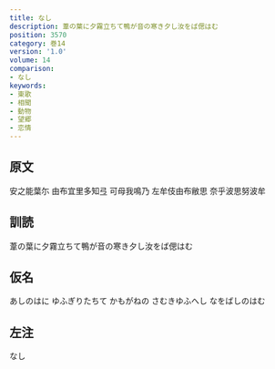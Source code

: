 ```yaml
---
title: なし
description: 葦の葉に夕霧立ちて鴨が音の寒き夕し汝をば偲はむ
position: 3570
category: 巻14
version: '1.0'
volume: 14
comparison:
- なし
keywords:
- 東歌
- 相聞
- 動物
- 望郷
- 恋情
---
```


## 原文

安之能葉尓 由布宜里多知弖 可母我鳴乃 左牟伎由布敝思 奈乎波思努波牟

## 訓読

葦の葉に夕霧立ちて鴨が音の寒き夕し汝をば偲はむ

## 仮名

あしのはに ゆふぎりたちて かもがねの さむきゆふへし なをばしのはむ

## 左注

なし
